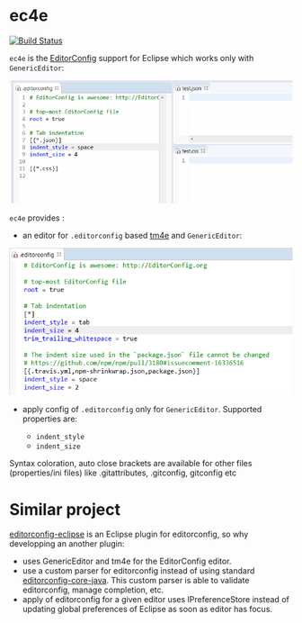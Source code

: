 # ec4e

[![Build Status](https://secure.travis-ci.org/angelozerr/ec4e.png)](http://travis-ci.org/angelozerr/ec4e)

`ec4e` is the [EditorConfig](http://editorconfig.org/) support for Eclipse which works only with `GenericEditor`:

 ![Editor Config](screenshots/EditorConfigDemo.gif)

`ec4e` provides :

 * an editor for `.editorconfig` based [tm4e](https://github.com/eclipse/tm4e/) and `GenericEditor`:
 
 ![Editor Config](screenshots/EditorConfigSyntaxColor.png)
 
 * apply config of `.editorconfig` only for `GenericEditor`. Supported properties are:
 
   * `indent_style` 
   * `indent_size`

Syntax coloration, auto close brackets are available for other files (properties/ini files) like .gitattributes, .gitconfig, gitconfig etc

# Similar project

[editorconfig-eclipse](https://github.com/ncjones/editorconfig-eclipse) is an Eclipse plugin for editorconfig, so why developping an another plugin:

 * uses GenericEditor and tm4e for the EditorConfig editor.
 * use a custom parser for editorconfig instead of using standard [editorconfig-core-java](https://github.com/editorconfig/editorconfig-core-java/). This custom parser is able to validate editorconfig, manage completion, etc.
 * apply of editorconfig for a given editor uses IPreferenceStore instead of updating global preferences of Eclipse as soon as editor has focus.